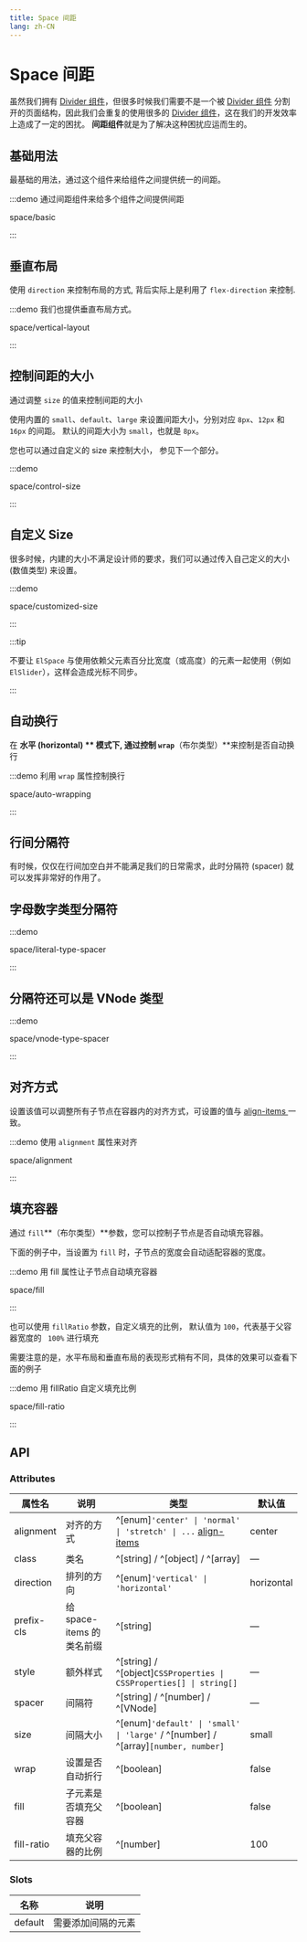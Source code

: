 ```yaml
---
title: Space 间距
lang: zh-CN
---
```


# Space 间距

虽然我们拥有 [Divider 组件](/zh-CN/component/divider)，但很多时候我们需要不是一个被 [Divider 组件](/zh-CN/component/divider) 分割开的页面结构，因此我们会重复的使用很多的 [Divider 组件](/zh-CN/component/divider)，这在我们的开发效率上造成了一定的困扰。 **间距组件**就是为了解决这种困扰应运而生的。

## 基础用法

最基础的用法，通过这个组件来给组件之间提供统一的间距。

:::demo 通过间距组件来给多个组件之间提供间距

space/basic

:::

## 垂直布局

使用 `direction` 来控制布局的方式, 背后实际上是利用了 `flex-direction` 来控制.

:::demo 我们也提供垂直布局方式。

space/vertical-layout

:::

## 控制间距的大小

通过调整 `size` 的值来控制间距的大小

使用内置的 `small`、`default`、`large` 来设置间距大小，分别对应 `8px`、`12px` 和 `16px` 的间距。 默认的间距大小为 `small`，也就是 `8px`。

您也可以通过自定义的 size 来控制大小， 参见下一个部分。

:::demo

space/control-size

:::

## 自定义 Size

很多时候，内建的大小不满足设计师的要求，我们可以通过传入自己定义的大小 (数值类型) 来设置。

:::demo

space/customized-size

:::

:::tip

不要让 `ElSpace` 与使用依赖父元素百分比宽度（或高度）的元素一起使用（例如 `ElSlider`），这样会造成光标不同步。

:::

## 自动换行

在 **水平 (horizontal) ** 模式下, 通过控制 `wrap`**（布尔类型）**来控制是否自动换行

:::demo 利用 `wrap` 属性控制换行

space/auto-wrapping

:::

## 行间分隔符

有时候，仅仅在行间加空白并不能满足我们的日常需求，此时分隔符 (spacer) 就可以发挥非常好的作用了。

## 字母数字类型分隔符

:::demo

space/literal-type-spacer

:::

## 分隔符还可以是 VNode 类型

:::demo

space/vnode-type-spacer

:::

## 对齐方式

设置该值可以调整所有子节点在容器内的对齐方式，可设置的值与 [align-items ](https://developer.mozilla.org/zh-CN/docs/Web/CSS/align-items)一致。

:::demo 使用 `alignment` 属性来对齐

space/alignment

:::

## 填充容器

通过 `fill`**（布尔类型）**参数，您可以控制子节点是否自动填充容器。

下面的例子中，当设置为 `fill` 时，子节点的宽度会自动适配容器的宽度。

:::demo 用 fill 属性让子节点自动填充容器

space/fill

:::

也可以使用 `fillRatio` 参数，自定义填充的比例， 默认值为 `100`，代表基于父容器宽度的 ` 100%` 进行填充

需要注意的是，水平布局和垂直布局的表现形式稍有不同，具体的效果可以查看下面的例子

:::demo 用 fillRatio 自定义填充比例

space/fill-ratio

:::

## API

### Attributes

| 属性名        | 说明                  | 类型                                                                                                                               | 默认值        |
| ---------- | ------------------- | -------------------------------------------------------------------------------------------------------------------------------- | ---------- |
| alignment  | 对齐的方式               | ^[enum]`'center' \| 'normal' \| 'stretch' \| ...` [align-items](https://developer.mozilla.org/zh-CN/docs/Web/CSS/align-items) | center     |
| class      | 类名                  | ^[string] / ^[object] / ^[array]                                                                                                 | —          |
| direction  | 排列的方向               | ^[enum]`'vertical' \| 'horizontal'`                                                                                             | horizontal |
| prefix-cls | 给 space-items 的类名前缀 | ^[string]                                                                                                                        | —          |
| style      | 额外样式                | ^[string] / ^[object]`CSSProperties \| CSSProperties[] \| string[]`                                                            | —          |
| spacer     | 间隔符                 | ^[string] / ^[number] / ^[VNode]                                                                                                 | —          |
| size       | 间隔大小                | ^[enum]`'default' \| 'small' \| 'large'` / ^[number] / ^[array]`[number, number]`                                              | small      |
| wrap       | 设置是否自动折行            | ^[boolean]                                                                                                                       | false      |
| fill       | 子元素是否填充父容器          | ^[boolean]                                                                                                                       | false      |
| fill-ratio | 填充父容器的比例            | ^[number]                                                                                                                        | 100        |

### Slots

| 名称      | 说明        |
| ------- | --------- |
| default | 需要添加间隔的元素 |
